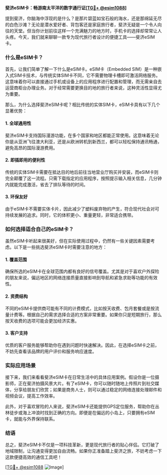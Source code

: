 **斐济eSIM卡：畅游南太平洋的数字通行证[[TG💪+ @esim1088](https://t.me/s/esim1088)]**

提到斐济，你脑海中浮现的是什么？是那片碧蓝如宝石般的海水，还是那绵延无尽的白色沙滩？无论是潜水爱好者、背包客还是家庭旅行者，斐济无疑是一个令人向往的天堂。但当你计划前往这样一个充满魅力的地方时，手机卡的选择却常常让人头疼。今天，我们就来聊聊一款专为现代旅行者设计的便捷工具——斐济eSIM卡。

### 什么是eSIM卡？

首先，让我们简单了解一下什么是eSIM卡。eSIM卡（Embedded SIM）是一种嵌入式SIM卡技术，与传统实体SIM卡不同，它不需要物理卡槽即可激活网络服务。这意味着你可以直接通过手机或设备上的应用程序进行配置和管理，而无需亲自去运营商柜台办理业务。对于经常需要更换目的地的旅行者来说，这种灵活性显得尤为重要。

那么，为什么选择斐济eSIM卡呢？相比传统的实体SIM卡，eSIM卡具有以下几个显著优势：

#### 1. **全球通用性**
斐济eSIM卡支持国际漫游功能，在多个国家和地区都能正常使用。这意味着无论你是从亚洲飞往澳大利亚，还是从欧洲转机到新西兰，都可以轻松保持通讯畅通，避免高昂的国际漫游费用。

#### 2. **即插即用的便利性**
传统的实体SIM卡需要在抵达目的地后前往当地营业厅购买并安装，而eSIM卡则完全颠覆了这一流程。只需下载指定的应用程序，按照提示输入相关信息，几分钟内就能完成激活，省去了排队等待的时间。

#### 3. **环保友好**
由于eSIM卡不需要实体卡片，因此减少了塑料废弃物的产生，符合现代社会对可持续发展的追求。同时，它的体积更小、重量更轻，非常适合携带。

### 如何选择适合自己的eSIM卡？

虽然eSIM卡听起来很美好，但在实际使用过程中，仍然有一些关键因素需要考虑。以下是一些挑选斐济eSIM卡时需要注意的地方：

#### 1. **覆盖范围**
确保所选的eSIM卡在全球范围内都有良好的信号覆盖。尤其是对于喜欢户外探险的朋友来说，偏远地区的网络连接质量直接影响到导航和紧急求助等功能的有效性。

#### 2. **资费结构**
不同的eSIM卡提供商可能有不同的计费模式，比如按天收费、包月套餐或是按流量计费等。根据自己的需求选择合适的方案非常重要。如果你只是短期旅行，那么按天收费的选项可能会更加经济实惠。

#### 3. **客户支持**
优质的客户服务能够帮助你在遇到问题时快速解决。因此，在选择eSIM卡之前，不妨先查看该品牌的用户评价和服务响应速度。

### 实际应用场景

接下来，我们来看看斐济eSIM卡在日常生活中的具体应用案例。假设你是一位摄影师，正在斐济拍摄风景大片。有了eSIM卡，你可以随时随地上传照片到社交媒体，分享给朋友们欣赏；如果是商务人士，则可以通过稳定的网络连接处理邮件和视频会议，提高工作效率。

此外，对于喜欢冒险的人来说，斐济eSIM卡还能提供GPS定位服务，帮助你在丛林徒步或海上冲浪时找到正确的方向。即便是在偏远的小岛上，只要拥有eSIM卡，就能与外界保持联系。

### 结语

总之，斐济eSIM卡不仅是一项科技革新，更是现代旅行者的贴心伴侣。它打破了地域限制，让沟通变得更加自由流畅。如果你正准备踏上斐济之旅，不妨考虑一下这款便捷高效的通信工具吧！

[[TG💪+ @esim1088](https://t.me/s/esim1088) ![Image](https://i.postimg.cc/4NQfJmqS/Snipaste-2025-05-13-00-14-12.png)]